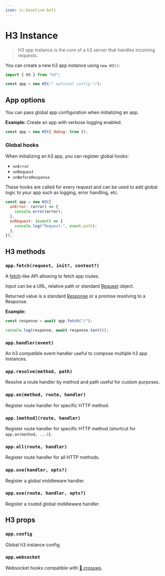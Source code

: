```yaml
---
icon: ic:baseline-bolt
---
```


# H3 Instance

> H3 app instance is the core of a h3 server that handles incoming requests.

You can create a new h3 app instance using `new H3()`:

```js [server.mjs]
import { H3 } from "h3";

const app = new H3(/* optional config */);
```

## App options

You can pass global app configuration when initializing an app.

**Example:** Create an app with verbose logging enabled.

```js
const app = new H3({ debug: true });
```

### Global hooks

When initializing an h3 app, you can register global hooks:

- `onError`
- `onRequest`
- `onBeforeResponse`

These hooks are called for every request and can be used to add global logic to your app such as logging, error handling, etc.

```js
const app = new H3({
  onError: (error) => {
    console.error(error);
  },
  onRequest: (event) => {
    console.log("Request:", event.path);
  },
});
```

## H3 methods

### `app.fetch(request, init?, context?)`

A [fetch](https://developer.mozilla.org/en-US/docs/Web/API/Fetch_API)-like API allowing to fetch app routes.

Input can be a URL, relative path or standard [Request](https://developer.mozilla.org/en-US/docs/Web/API/Request) object.

Returned value is a standard [Response](https://developer.mozilla.org/en-US/docs/Web/API/Response) or a promise resolving to a Response.

**Example:**

```ts
const response = await app.fetch("/");

console.log(response, await response.text());
```

### `app.handler(event)`

An h3 compatible event handler useful to compose multiple h3 app instances.

### `app.resolve(method, path)`

Resolve a route handler by method and path useful for custom purposes.

### `app.on(method, route, handler)`

Register route handler for specific HTTP method.

### `app.[method](route, handler)`

Register route handler for specific HTTP method (shortcut for `app.on(method, ...)`).

### `app.all(route, handler)`

Register route handler for all HTTP methods.

### `app.use(handler, opts?)`

Register a global middleware handler.

### `app.use(route, handler, opts?)`

Register a routed global middleware handler.

## H3 props

### `app.config`

Global h3 instance config.

### `app.websocket`

Websocket hooks compatible with [🔌 crossws](https://crossws.unjs.io/).
